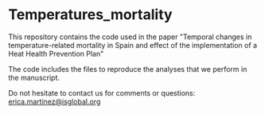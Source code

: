 # Temperatures_mortality
This repository contains the code used in the paper "Temporal changes in temperature-related mortality in Spain and effect of the implementation of a Heat Health Prevention Plan"

The code includes the files to reproduce the analyses that we perform in the manuscript.

Do not hesitate to contact us for comments or questions: erica.martinez@isglobal.org
